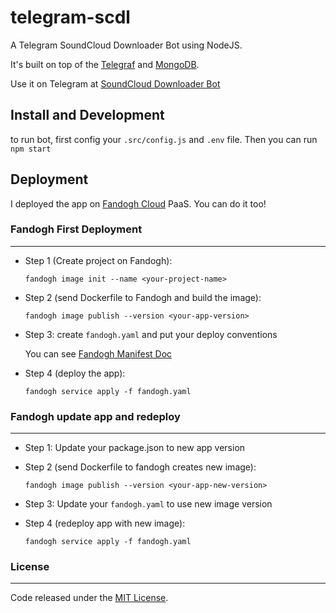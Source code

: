 # telegram-scdl

A Telegram SoundCloud Downloader Bot using NodeJS.

It's built on top of the [Telegraf](http://github.com/telegraf/telegraf) and [MongoDB](https://github.com/mongodb/mongo).

Use it on Telegram at [SoundCloud Downloader Bot](http://t.me/scdl_bot)

## Install and Development

to run bot, first config your `.src/config.js` and `.env` file. Then you can run `npm start`

## Deployment

I deployed the app on [Fandogh Cloud](https://fandogh.cloud/) PaaS. You can do it too!

### Fandogh First Deployment

---

- Step 1 (Create project on Fandogh):

  `fandogh image init --name <your-project-name>`

- Step 2 (send Dockerfile to Fandogh and build the image):

  `fandogh image publish --version <your-app-version>`

- Step 3:
  create `fandogh.yaml` and put your deploy conventions

  You can see [Fandogh Manifest Doc](http://github.com)

- Step 4 (deploy the app):

  `fandogh service apply -f fandogh.yaml`

### Fandogh update app and redeploy

---

- Step 1:
  Update your package.json to new app version
- Step 2 (send Dockerfile to fandogh creates new image):

  `fandogh image publish --version <your-app-new-version>`

- Step 3:
  Update your `fandogh.yaml` to use new image version
- Step 4 (redeploy app with new image):

  `fandogh service apply -f fandogh.yaml`

### License

---

Code released under the [MIT License](http://github.com/themasix/telegram-scdl/blob/master/LICENSE).
